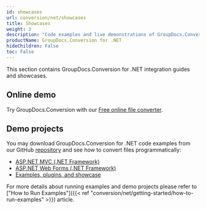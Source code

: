 ```yaml
---
id: showcases
url: conversion/net/showcases
title: Showcases
weight: 3
description: "Code examples and live demonstrations of GroupDocs.Conversion for .NET"
productName: GroupDocs.Conversion for .NET
hideChildren: False
toc: False
---
```

This section contains GroupDocs.Conversion for .NET integration guides and showcases.

## Online demo

Try GroupDocs.Conversion with our [Free online file converter](https://products.groupdocs.app/conversion).
<!--Along with full-featured .NET library we provide free Apps and free services for document conversion.
In order to see a full potential of GroupDocs.Conversion, you are welcome to convert PDF to DOCX, JPG to XLSX, PPTX to PNG and more with **[Free Online Document Conversion App](https://products.groupdocs.app/conversion)**.-->

## Demo projects

You may download GroupDocs.Conversion for .NET code examples from our GitHub [repository](https://github.com/groupdocs-conversion/GroupDocs.Conversion-for-.NET) and see how to convert files programmatically:

* [ASP.NET MVC (.NET Framework)](https://github.com/groupdocs-conversion/GroupDocs.Conversion-for-.NET/tree/master/Demos/MVC)
* [ASP.NET Web Forms (.NET Framework)](https://github.com/groupdocs-conversion/GroupDocs.Conversion-for-.NET/tree/master/Demos/WebForms)
* [Examples, plugins, and showcase](https://github.com/groupdocs-conversion/GroupDocs.Conversion-for-.NET)

For more details about running examples and demo projects please refer to ["How to Run Examples"]({{< ref "conversion/net/getting-started/how-to-run-examples" >}}) article.
